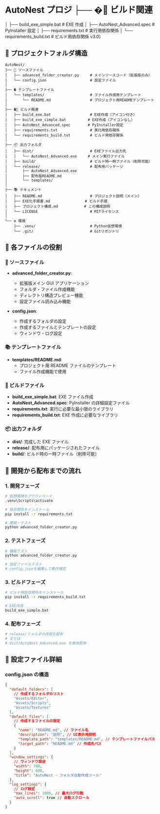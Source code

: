 # AutoNest プロジ ├── �🔨 ビルド関連

│ ├── build_exe_simple.bat # EXE 作成
│ ├── AutoNest_Advanced.spec # PyInstaller 設定
│ ├── requirements.txt # 実行用依存関係
│ └── requirements_build.txt # ビルド用依存関係 v3.0）

## 📁 プロジェクトフォルダ構造

```
AutoNest/
├── 📄 ソースファイル
│   ├── advanced_folder_creator.py     # メインソースコード（拡張版のみ）
│   └── config.json                    # 設定ファイル
│
├── � テンプレートファイル
│   └── templates/                     # ファイル作成用テンプレート
│       └── README.md                  # プロジェクト用READMEテンプレート
│
├── �🔨 ビルド関連
│   ├── build_exe.bat                  # EXE作成（アイコン付き）
│   ├── build_exe_simple.bat          # EXE作成（アイコンなし）
│   ├── AutoNest_Advanced.spec        # PyInstaller設定
│   ├── requirements.txt               # 実行用依存関係
│   └── requirements_build.txt         # ビルド用依存関係
│
├── 📦 出力フォルダ
│   ├── dist/                          # EXEファイル出力先
│   │   └── AutoNest_Advanced.exe     # メイン実行ファイル
│   ├── build/                         # ビルド時一時ファイル（削除可能）
│   └── release/                       # 配布用パッケージ
│       ├── AutoNest_Advanced.exe
│       ├── 配布版README.md
│       └── templates/
│
├── 📚 ドキュメント
│   ├── README.md                      # プロジェクト説明（メイン）
│   ├── EXE化手順書.md                # ビルド手順
│   ├── プロジェクト構成.md            # この構成説明
│   └── LICENSE                        # MITライセンス
│
└── ⚙️ 環境
    ├── .venv/                         # Python仮想環境
    └── .git/                          # Gitリポジトリ
```

## 🎯 各ファイルの役割

### 📄 ソースファイル

- **advanced_folder_creator.py**:

  - 拡張版メイン GUI アプリケーション
  - フォルダ・ファイル作成機能
  - ディレクトリ構造プレビュー機能
  - 設定ファイル読み込み機能

- **config.json**:
  - 作成するフォルダの設定
  - 作成するファイルとテンプレートの設定
  - ウィンドウ・ログ設定

### 📚 テンプレートファイル

- **templates/README.md**:
  - プロジェクト用 README ファイルのテンプレート
  - ファイル作成機能で使用

### 🔨 ビルドファイル

- **build_exe_simple.bat**: EXE ファイル作成
- **AutoNest_Advanced.spec**: PyInstaller の詳細設定ファイル
- **requirements.txt**: 実行に必要な最小限のライブラリ
- **requirements_build.txt**: EXE 作成に必要なライブラリ

### 📦 出力フォルダ

- **dist/**: 完成した EXE ファイル
- **release/**: 配布用にパッケージされたファイル
- **build/**: ビルド時の一時ファイル（削除可能）

## 🚀 開発から配布までの流れ

### 1. 開発フェーズ

```bash
# 仮想環境をアクティベート
.venv\Scripts\activate

# 依存関係をインストール
pip install -r requirements.txt

# 開発・テスト
python advanced_folder_creator.py
```

### 2. テストフェーズ

```bash
# 機能テスト
python advanced_folder_creator.py

# 設定ファイルテスト
# config.jsonを編集して動作確認
```

### 3. ビルドフェーズ

```bash
# ビルド用依存関係をインストール
pip install -r requirements_build.txt

# EXE作成
build_exe_simple.bat
```

### 4. 配布フェーズ

```bash
# release/フォルダの内容を配布
# または
# dist/AutoNest_Advanced.exe を単体配布
```

## 🔧 設定ファイル詳細

### config.json の構造

```json
{
  "default_folders": [
    // 作成するフォルダのリスト
    "Assets/Editor",
    "Assets/Scripts",
    "Assets/Textures"
  ],
  "default_files": [
    // 作成するファイルの設定
    {
      "name": "README.md", // ファイル名
      "description": "説明", // UI表示用説明
      "template_path": "templates/README.md", // テンプレートファイルパス
      "target_path": "README.md" // 作成先パス
    }
  ],
  "window_settings": {
    // ウィンドウ設定
    "width": 700,
    "height": 600,
    "title": "AutoNest - フォルダ自動作成ツール"
  },
  "log_settings": {
    // ログ設定
    "max_lines": 1000, // 最大ログ行数
    "auto_scroll": true // 自動スクロール
  }
}
```
